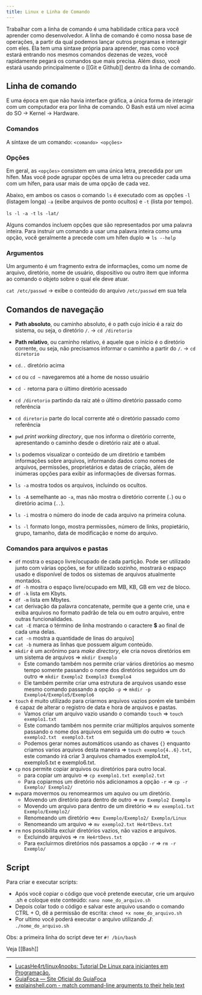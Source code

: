 ```yaml
---
title: Linux e Linha de Comando
---
```


Trabalhar com a linha de comando é uma habilidade crítica para você aprender como desenvolvedor. A linha de comando é como nossa base de operações, a partir da qual podemos lançar outros programas e interagir com eles. Ela tem uma sintaxe própria para aprender, mas como você estará entrando nos mesmos comandos dezenas de vezes, você rapidamente pegará os comandos que mais precisa. Além disso, você estará usando principalmente o [[Git e Github]] dentro da linha de comando.

## Linha de comando
E uma época em que não havia interface gráfica, a única forma de interagir com um computador era por linha de comando. O Bash está um nível acima do SO -> Kernel -> Hardware.

### Comandos
A síntaxe de um comando: `<comando> <opções>`

### Opções
Em geral, as `<opções>` consistem em uma única letra, precedida por um hífen. Mas você pode agrupar opções de uma letra ou preceder cada uma com um hífen, para usar mais de uma opção de cada vez.

Abaixo, em ambos os casos o comando `ls` é executado com as opções `-l` (listagem longa) `-a` (exibe arquivos de ponto ocultos) e `-t` (lista por tempo).

`ls -l -a -t`
`ls -lat/`

Alguns comandos incluem opções que são representados por uma palavra inteira. Para instruir um comando a usar uma palavra inteira como uma opção, você geralmente a precede com um hífen duplo => `ls --help`

### Argumentos
Um argumento é um fragmento extra de informações, como um nome de arquivo, diretório, nome de usuário, dispositivo ou outro item que informa ao comando o objeto sobre o qual ele deve atuar.

`cat /etc/passwd` -> exibe o conteúdo do arquivo `/etc/passwd` em sua tela

## Comandos de navegação
- **Path absoluto**, ou caminho absoluto, é o path cujo início é a raiz do sistema, ou seja, o diretório `/`. -> `cd /diretorio`
- **Path relativo**, ou caminho relativo, é aquele que o início é o diretório corrente, ou seja, não precisamos informar o caminho a partir do `/`. -> `cd diretorio`

- `cd..` diretório acima
- `cd` ou `cd ~` navegaremos até a home de nosso usuário
- `cd -`  retorna para o último diretório acessado 
- `cd /diretorio` partindo da raiz até o último diretório passado como referência
- `cd diretorio` parte do local corrente até o diretório passado como referência
- `pwd` *print working directory*, que nos informa o diretório corrente, apresentando o caminho desde o diretório raiz até o atual.
- `ls` podemos visualizar o conteúdo de um diretório e também informações sobre arquivos, informando dados como nomes de arquivos, permissões, proprietários e datas de criação, além de inúmeras opções para exibir as informações de diversas formas.
- `ls -a` mostra todos os arquivos, incluindo os ocultos.
- `ls -A` semelhante ao `-a`, mas não mostra o diretório corrente (`.`) ou o diretório acima (`..`).
- `ls -i` mostra o número do inode de cada arquivo na primeira coluna. 
- `ls -l` formato longo, mostra permissões, número de links, propietário, grupo, tamanho, data de modificação e nome do arquivo.

### Comandos para arquivos e pastas
- `df`  mostra o espaço livre/ocupado de cada partição. Pode ser utilizado junto com várias opções, se for utilizado sozinho, mostrará o espaço usado e disponível de todos os sistemas de arquivos atualmente montados.
- `df -h` mostra o espaço livre/ocupado em MB, KB, GB em vez de bloco.
- `df -k` lista em Kbyts.
- `df -m` lista em Mbytes.
- `cat` derivação da palavra concatenate, permite que a gente crie, una e exiba arquivos no formato padrão de tela ou em outro arquivo, entre outras funcionalidades.
- `cat -E` marca o término de linha mostrando o caractere **$** ao final de cada uma delas.
- `cat -n` mostra a quantidade de linas do arquivo]
- `cat -b` numera as linhas que possuem algum conteúdo.
- `mkdir` é um acrônimo para *make directory*, ele cria novos diretórios em um sistema de arquivos => `mkdir Exemplo` 
	- Este comando também nos permite criar vários diretórios ao mesmo tempo somente passando o nome dos diretórios seguidos um do outro => `mkdir Exemplo2 Exemplo3 Exemplo4`
	- Ele também permite criar uma estrutura de arquivos usando esse mesmo comando passando a opção `-p` => `mkdir -p Exemplo4/Exemplo5/Exemplo6`
- `touch` é muito utilizado para criarmos arquivos vazios porém ele também é capaz de alterar o registro de data e hora de arquivos e pastas.
	- Vamos criar um arquivo vazio usando o comando `touch` => `touch exemplo1.txt`
	- Este comando também nos permite criar múltiplos arquivos somente passando o nome dos arquivos em seguida um do outro => `touch exemplo2.txt  exemplo3.txt`
	- Podemos gerar nomes automáticos usando as chaves `{}` enquanto criamos varios arquivos desta maneira => `touch exemplo{4..6}.txt`, este comando irá criar 3 arquivos chamados exemplo4.txt, exemplo5.txt e exemplo6.txt.
- `cp` nos permite copiar arquivos ou diretórios para outro local.
	- para copiar um arquivo => `cp exemplo1.txt exemplo2.txt`
	- Para copiarmos um diretório nós adicionamos a opção `-r` => `cp -r Exemplo/ Exemplo2/`
- `mv`para movermos ou renomearmos um aquivo ou um diretório.
	- Movendo um diretório para dentro de outro => `mv Exemplo2 Exemplo`
	- Movendo um arquivo para dentro de um diretório => `mv exemplo1.txt Exemplo/Exemplo2/`
	- Renomeando um diretório =>`mv Exemplo/Exemplo2/ Exemplo/Linux`
	- Renomeando um arquivo => `mv exemplo2.txt He4rtDevs.txt `
- `rm` nos possibilita excluir diretórios vazios, não vazios e arquivos.
	- Excluindo arquivos => `rm He4rtDevs.txt`
	- Para excluirmos diretórios nós passamos a opção `-r` => `rm -r Exemplo/`

## Script
Para criar e executar scripts:
- Após você copiar o código que você pretende executar, crie um arquivo .sh e coloque este conteúdo: `nano nome_do_arquivo.sh`
- Depois colar todo o código e salvar este arquivo usando o comando CTRL + O, dê a permissão de escrita: `chmod +x nome_do_arquivo.sh`
- Por ultimo você poderá executar o arquivo utilizando **./**: `./nome_do_arquivo.sh`

Obs: a primeira linha do script deve ter `#! /bin/bash`

Veja [[Bash]]

---

- [LucasHe4rt/linux4noobs: Tutorial De Linux para iniciantes em Programação.](https://github.com/lucashe4rt/linux4noobs)
- [GuiaFoca — Site Oficial do GuiaFoca](https://guiafoca.org/)
- [explainshell.com - match command-line arguments to their help text](https://explainshell.com/)